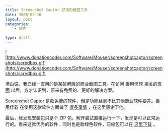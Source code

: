 ```yaml
---
title: Screenshot Captor 好用的截图工具
date: 2008-04-16
layout: post
categories:
    - 软件

type: draft
---
```


![http://www.donationcoder.com/Software/Mouser/screenshotcaptor/screenshots/scredbox.gif](http://www.donationcoder.com/Software/Mouser/screenshotcaptor/screenshots/scredbox.gif)

坦白说，我已经一直用的是某破解版的商业截图工具。在访问 善用佳软  [相关的页面](http://www.xbeta.info/screenshot_captor.htm) 以后，方才认识到，原来有免费的、更好的解决方案。

Screenshot Captor 是款免费的软件，但是功能丝毫不比其他商业软件要差。善用佳软 在使用这款软件方面做了 [很多事情](http://blog.sina.com.cn/s/blog_46dac66f010004y3.html) ，在这里感谢下他。

最后，我发现安装包只是个 ZIP 包，解开尝试直接运行一下，发现是可以正常运行的。看来这款优秀的软件，同时也是款绿色软件，压缩包可以在 [这里下载](http://www.box.net/shared/l03h5hrgo4) 。
